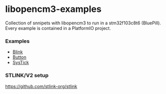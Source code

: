 # libopencm3-examples
Collection of snnipets with libopencm3 to run in a stm32f103c8t6 (BluePill). Every example is contained in a PlatformIO project.

### Examples

 - [Blink](blink)
 - [Button](button)
 - [SysTick](systick)

### STLINK/V2 setup
https://github.com/stlink-org/stlink
